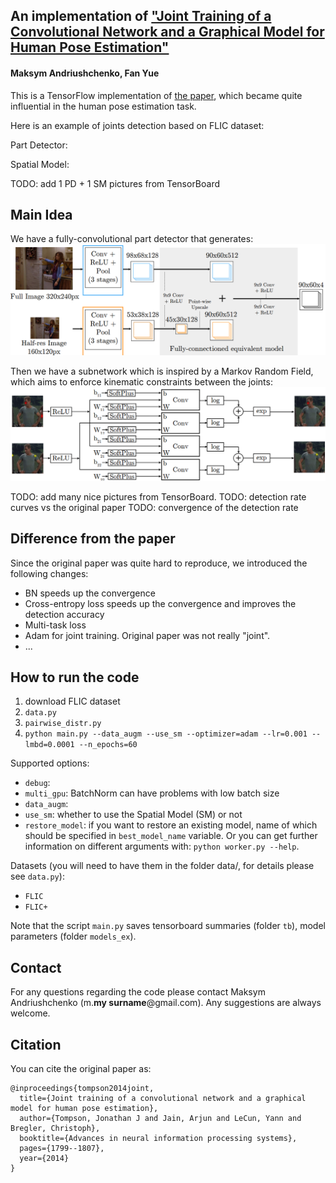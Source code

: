 ## An implementation of ["Joint Training of a Convolutional Network and a Graphical Model for Human Pose Estimation"](http://papers.nips.cc/paper/5573-joint-training-of-a-convolutional-network-and-a-graphical-model-for-human-pose-estimation)
#### Maksym Andriushchenko, Fan Yue

This is a TensorFlow implementation of [the paper](http://papers.nips.cc/paper/5573-joint-training-of-a-convolutional-network-and-a-graphical-model-for-human-pose-estimation), 
which became quite influential in the human pose estimation task.

<!-- Surprisingly, we didn't find any implementation in the internet. It can be explained by the fact that the original paper 
doesn't list any hyperparameters and doesn't provide many implementation details. Thus, it is extremely hard to
reproduce, and we decided to add reasonable modifications from the recent papers to improve the results.
-->

Here is an example of joints detection based on FLIC dataset:

Part Detector:

Spatial Model:

TODO: add 1 PD + 1 SM pictures from TensorBoard



## Main Idea
We have a fully-convolutional part detector that generates:
![cnn architecture](report/img/cnn_architecture.png)
<!-- <img src="report/img/cnn_architecture.png" width=200/> -->

Then we have a subnetwork which is inspired by a Markov Random Field, which aims to enforce kinematic constraints
between the joints:
![cnn architecture](report/img/spatial_model.png)


TODO: add many nice pictures from TensorBoard.
TODO: detection rate curves vs the original paper
TODO: convergence of the detection rate



## Difference from the paper
Since the original paper was quite hard to reproduce, we introduced the following changes:
- BN speeds up the convergence
- Cross-entropy loss speeds up the convergence and improves the detection accuracy
- Multi-task loss
- Adam for joint training. Original paper was not really "joint".
- ...


## How to run the code
1. download FLIC dataset
2. `data.py`
3. `pairwise_distr.py`
4. `python main.py --data_augm --use_sm --optimizer=adam --lr=0.001 --lmbd=0.0001 --n_epochs=60`


Supported options:
- `debug`: 
- `multi_gpu`: BatchNorm can have problems with low batch size
- `data_augm`: 
- `use_sm`: whether to use the Spatial Model (SM) or not
- `restore_model`: if you want to restore an existing model, name of which should be specified in `best_model_name` variable.
Or you can get further information on different arguments with: `python worker.py --help`.


Datasets (you will need to have them in the folder data/, for details please see `data.py`):
- `FLIC`
- `FLIC+`

Note that the script `main.py` saves tensorboard summaries (folder `tb`), model parameters (folder `models_ex`). 


## Contact
For any questions regarding the code please contact Maksym Andriushchenko (m.**my surname**@gmail.com).
Any suggestions are always welcome.


## Citation
You can cite the original paper as:
```
@inproceedings{tompson2014joint,
  title={Joint training of a convolutional network and a graphical model for human pose estimation},
  author={Tompson, Jonathan J and Jain, Arjun and LeCun, Yann and Bregler, Christoph},
  booktitle={Advances in neural information processing systems},
  pages={1799--1807},
  year={2014}
}
```